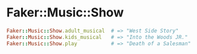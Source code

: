 # Faker::Music::Show

```ruby
Faker::Music::Show.adult_musical  # => "West Side Story"
Faker::Music::Show.kids_musical   # => "Into the Woods JR."
Faker::Music::Show.play           # => "Death of a Salesman"
```
